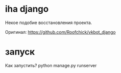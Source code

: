 # iha django 
Некое подобие восстановления проекта.

Оригинал: https://github.com/Roofchick/vkbot_django

# запуск
Как запустить?
python manage.py runserver

